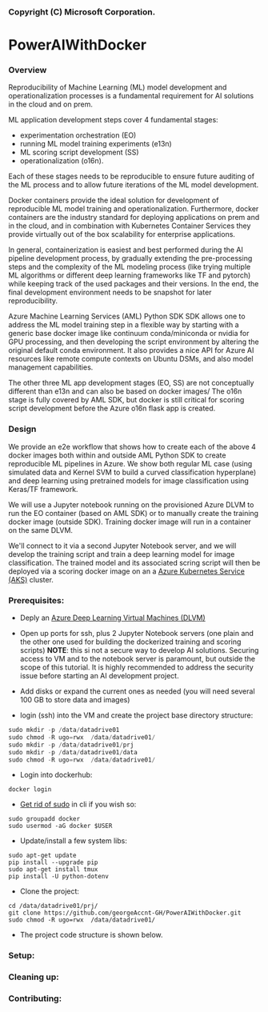 ### Copyright (C) Microsoft Corporation.   
  
  
# PowerAIWithDocker  
  
### Overview  
Reproducibility of Machine Learning (ML) model development and operationalization processes is a fundamental requirement for AI solutions in the cloud and on prem.    
    
ML application development steps cover 4 fundamental stages: 
 * experimentation orchestration (EO)  
 * running ML model training experiments (e13n)
 * ML scoring script development (SS)
 * operationalization (o16n).  
  
Each of these stages needs to be reproducible to ensure future auditing of the ML process and to allow future iterations of the ML model development.   
  
Docker containers provide the ideal solution for development of reproducible ML model training and operationalization. Furthermore, docker containers are the industry standard for deploying applications on prem and in the cloud, and in combination with Kubernetes Container Services they provide virtually out of the box scalability for enterprise applications.   
  
In general, containerization is easiest and best performed during the AI pipeline development process, by gradually extending the pre-processing steps and the complexity of the ML modeling process (like trying multiple ML algorithms or different deep learning frameworks like TF and pytorch) while keeping track of the used packages and their versions. In the end, the final development environment needs to be snapshot for later reproducibility.   
  
Azure Machine Learning Services (AML) Python SDK SDK allows one to address the ML model training step in a flexible way by starting with a generic base docker image like continuum conda/miniconda or nvidia for GPU processing, and then developing the script environment by altering the original default conda environment. It also provides a nice API for Azure AI resources like remote compute contexts on Ubuntu DSMs, and also model management capabilities.  
  
The other three ML app development stages (EO, SS) are not conceptually different than e13n and can also be based on docker images/ The o16n stage is fully covered by AML SDK, but docker is still critical for scoring script development before the Azure o16n flask app is created.  
   
### Design  
We provide an e2e workflow that shows how to create each of the above 4 docker images both within and outside AML Python SDK to create reproducible ML pipelines in Azure. We show both regular ML case (using simulated data and Kernel SVM to build a curved classification hyperplane) and deep learning using pretrained models for image classification using Keras/TF framework.  
  
We will use a Jupyter notebook running on the provisioned Azure DLVM to run the EO container (based on AML SDK) or to manually create the training docker image (outside SDK). Training docker image will run in a container on the same DLVM.  
  
We'll connect to it via a second Jupyter Notebook server, and we will develop the training script and train a deep learning model for image classification. The trained model and its associated scring script will then be deployed via a scoring docker image on an a [Azure Kubernetes Service (AKS)](https://azure.microsoft.com/en-us/services/kubernetes-service/) cluster.  
  
  
### Prerequisites:
 * Deply an [Azure Deep Learning Virtual Machines (DLVM)](http://aka.ms/dlvm)
 * Open up ports for ssh, plus 2 Jupyter Notebook servers (one plain and the other one used for building the dockerized training and scoring scripts)
   __NOTE__: this si not a secure way to develop AI solutions. Securing access to VM and to the notebook server is paramount, but outside the scope of this tutorial. It is highly recommended to address the security issue before starting an AI development project.  
 * Add disks or expand the current ones as needed (you will need several 100 GB to store data and images)
 
* login (ssh) into the VM and create the project base directory structure:
```python
sudo mkdir -p /data/datadrive01
sudo chmod -R ugo=rwx  /data/datadrive01/
sudo mkdir -p /data/datadrive01/prj
sudo mkdir -p /data/datadrive01/data
sudo chmod -R ugo=rwx  /data/datadrive01/
```
* Login into dockerhub:
```
docker login
```
* [Get rid of sudo](https://docs.docker.com/install/linux/linux-postinstall/#manage-docker-as-a-non-root-user) in cli if you wish so:
```
sudo groupadd docker
sudo usermod -aG docker $USER
```
* Update/install a few system libs:
```
sudo apt-get update
pip install --upgrade pip
sudo apt-get install tmux
pip install -U python-dotenv
```
* Clone the project:
```
cd /data/datadrive01/prj/
git clone https://github.com/georgeAccnt-GH/PowerAIWithDocker.git
sudo chmod -R ugo=rwx  /data/datadrive01/
```
* The project code structure is shown below. 
 
### Setup:

### Cleaning up:

### Contributing:

 